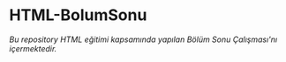 # HTML-BolumSonu
*Bu repository HTML eğitimi kapsamında yapılan Bölüm Sonu Çalışması'nı içermektedir.*

 
